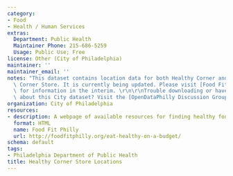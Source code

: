 ```yaml
---
category:
- Food
- Health / Human Services
extras:
  Department: Public Health
  Maintainer Phone: 215-686-5259
  Usage: Public Use; Free
license: Other (City of Philadelphia)
maintainer: ''
maintainer_email: ''
notes: "This dataset contains location data for both Healthy Corner and Enhanced Healthy\
  \ Corner Store. It is currently being updated. Please visit [Food Fit Philly](http://foodfitphilly.org/eat-healthy-on-a-budget/)\
  \ for information in the interim. \r\n\r\nTrouble downloading or have questions\
  \ about this City dataset? Visit the [OpenDataPhilly Discussion Group](http://www.phila.gov/data/discuss/)"
organization: City of Philadelphia
resources:
- description: A webpage of available resources for finding healthy food.
  format: HTML
  name: Food Fit Philly
  url: http://foodfitphilly.org/eat-healthy-on-a-budget/
schema: default
tags:
- Philadelphia Department of Public Health
title: Healthy Corner Store Locations
---
```

